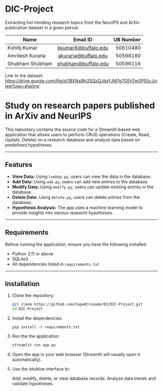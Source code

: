 # DIC-Project
Extracting hot trending research topics from the NeurIPS and ArXiv publication dataset in a given period.

| Name        | Email ID           | UB Number  |
| ------------- |:-------------:| -----:|
| Kshitij Kumar      | kkumar8@buffalo.edu | 50610480 |
| Amritesh Kuraria      | akuraria@buffalo.edu      |   50598180 |
| Shubham Shubham | shubham@buffalo.edu      | 50596116    |

Link to the dataset: https://drive.google.com/file/d/1BXNsl8h2SQzQJdsYJM7g7GEhTm0P50cJ/view?usp=sharing


# Study on research papers published in ArXiv and NeurIPS

This repository contains the source code for a Streamlit-based web application that allows users to perform CRUD operations (Create, Read, Update, Delete) on a research database and analyze data based on predefined hypotheses.

---

## Features

- **View Data:** Using `lookUp.py`, users can view the data in the database.
- **Add Data:** Using `add.py`, users can add new entries to the database.
- **Modify Data:** Using `modify.py`, users can update existing entries in the database.
- **Delete Data:** Using `delete.py`, users can delete entries from the database.
- **Hypothesis Analysis:** The app uses a machine learning model to provide insights into various research hypotheses.

---

## Requirements

Before running the application, ensure you have the following installed:

- Python 3.11 or above
- SQLite3
- All dependencies listed in `requirements.txt`

---

## Installation

1. Clone the repository:
   ```bash
   git clone https://github.com/CapedCrusader03/DIC-Project.git
   cd DIC-Project
   ```

2. Install the dependencies:
    ```
    pip install -r requirements.txt
    ```

3. Run the the application:
    ```bash
    streamlit run app.py
    ```

4. Open the app in your web browser (Streamlit will usually open it automatically).

5. Use the intuitive interface to:

    Add, modify, delete, or view database records.
    Analyze data trends and validate hypotheses.
